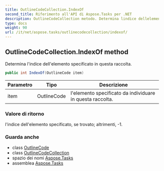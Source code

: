 ```yaml
---
title: OutlineCodeCollection.IndexOf
second_title: Riferimento all'API di Aspose.Tasks per .NET
description: OutlineCodeCollection metodo. Determina lindice dellelemento specificato in questa raccolta.
type: docs
weight: 90
url: /it/net/aspose.tasks/outlinecodecollection/indexof/
---
```

## OutlineCodeCollection.IndexOf method

Determina l'indice dell'elemento specificato in questa raccolta.

```csharp
public int IndexOf(OutlineCode item)
```

| Parametro | Tipo | Descrizione |
| --- | --- | --- |
| item | OutlineCode | l'elemento specificato da individuare in questa raccolta. |

### Valore di ritorno

l'indice dell'elemento specificato, se trovato; altrimenti, -1.

### Guarda anche

* class [OutlineCode](../../outlinecode/)
* class [OutlineCodeCollection](../)
* spazio dei nomi [Aspose.Tasks](../../outlinecodecollection/)
* assemblea [Aspose.Tasks](../../../)


